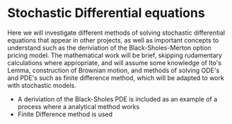 # Stochastic Differential equations
Here we will investigate different methods of solving stochastic differential equations that appear in other projects, as well as important concepts to understand such as the deriviation of the Black-Sholes-Merton option pricing model. The mathematical work will be brief, skipping rudamentary calculations where appropriate, and will assume some knowledge of Ito's Lemma, construction of Brownian motion, and methods of solving ODE's and PDE's such as finite difference method, which will be adapted to work with stochastic models.  
- A deriviation of the Black-Sholes PDE is included as an example of a process where a analytical method works
- Finite Difference method is used 